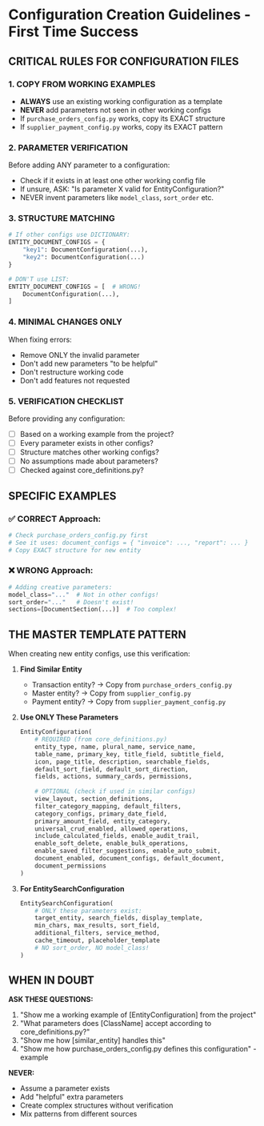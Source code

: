 # Configuration Creation Guidelines - First Time Success

## CRITICAL RULES FOR CONFIGURATION FILES

### 1. **COPY FROM WORKING EXAMPLES**
- **ALWAYS** use an existing working configuration as a template
- **NEVER** add parameters not seen in other working configs
- If `purchase_orders_config.py` works, copy its EXACT structure
- If `supplier_payment_config.py` works, copy its EXACT pattern

### 2. **PARAMETER VERIFICATION**
Before adding ANY parameter to a configuration:
- Check if it exists in at least one other working config file
- If unsure, ASK: "Is parameter X valid for EntityConfiguration?"
- NEVER invent parameters like `model_class`, `sort_order` etc.

### 3. **STRUCTURE MATCHING**
```python
# If other configs use DICTIONARY:
ENTITY_DOCUMENT_CONFIGS = {
    "key1": DocumentConfiguration(...),
    "key2": DocumentConfiguration(...)
}

# DON'T use LIST:
ENTITY_DOCUMENT_CONFIGS = [  # WRONG!
    DocumentConfiguration(...),
]
```

### 4. **MINIMAL CHANGES ONLY**
When fixing errors:
- Remove ONLY the invalid parameter
- Don't add new parameters "to be helpful"
- Don't restructure working code
- Don't add features not requested

### 5. **VERIFICATION CHECKLIST**
Before providing any configuration:
- [ ] Based on a working example from the project?
- [ ] Every parameter exists in other configs?
- [ ] Structure matches other working configs?
- [ ] No assumptions made about parameters?
- [ ] Checked against core_definitions.py?

## SPECIFIC EXAMPLES

### ✅ CORRECT Approach:
```python
# Check purchase_orders_config.py first
# See it uses: document_configs = { "invoice": ..., "report": ... }
# Copy EXACT structure for new entity
```

### ❌ WRONG Approach:
```python
# Adding creative parameters:
model_class="..."  # Not in other configs!
sort_order="..."   # Doesn't exist!
sections=[DocumentSection(...)]  # Too complex!
```

## THE MASTER TEMPLATE PATTERN

When creating new entity configs, use this verification:

1. **Find Similar Entity**
   - Transaction entity? → Copy from `purchase_orders_config.py`
   - Master entity? → Copy from `supplier_config.py`
   - Payment entity? → Copy from `supplier_payment_config.py`

2. **Use ONLY These Parameters**
   ```python
   EntityConfiguration(
       # REQUIRED (from core_definitions.py)
       entity_type, name, plural_name, service_name,
       table_name, primary_key, title_field, subtitle_field,
       icon, page_title, description, searchable_fields,
       default_sort_field, default_sort_direction,
       fields, actions, summary_cards, permissions,
       
       # OPTIONAL (check if used in similar configs)
       view_layout, section_definitions,
       filter_category_mapping, default_filters,
       category_configs, primary_date_field,
       primary_amount_field, entity_category,
       universal_crud_enabled, allowed_operations,
       include_calculated_fields, enable_audit_trail,
       enable_soft_delete, enable_bulk_operations,
       enable_saved_filter_suggestions, enable_auto_submit,
       document_enabled, document_configs, default_document,
       document_permissions
   )
   ```

3. **For EntitySearchConfiguration**
   ```python
   EntitySearchConfiguration(
       # ONLY these parameters exist:
       target_entity, search_fields, display_template,
       min_chars, max_results, sort_field,
       additional_filters, service_method,
       cache_timeout, placeholder_template
       # NO sort_order, NO model_class!
   )
   ```

## WHEN IN DOUBT

**ASK THESE QUESTIONS:**
1. "Show me a working example of [EntityConfiguration] from the project"
2. "What parameters does [ClassName] accept according to core_definitions.py?"
3. "Show me how [similar_entity] handles this"
4. "Show me how purchase_orders_config.py defines this configuration"  - example

**NEVER:**
- Assume a parameter exists
- Add "helpful" extra parameters
- Create complex structures without verification
- Mix patterns from different sources